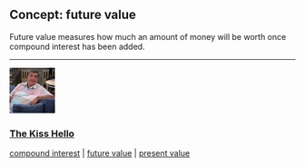 ## Concept: future value

Future value measures how much an amount of money will be worth once compound interest has been added.

<hr>
<div class="clip-listing">
<img src="media/icons/kiss_hello.jpg" alt="The Kiss Hello icon">

### [The Kiss Hello](../clip/61/)

[compound interest](/concept/compound-interest/) | [future value](/concept/future-value/) | [present value](/concept/present-value/)
</div>

